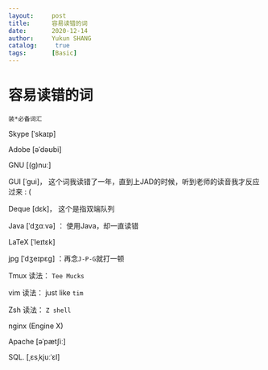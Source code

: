 ```yaml
---
layout:     post
title:      容易读错的词
date:       2020-12-14
author:     Yukun SHANG
catalog: 	 true
tags:       [Basic]
---
```


# 容易读错的词

`装*必备词汇`

Skype  [ˈskaɪp] 

Adobe [əˈdəʊbi] 

GNU [(g)nuː] 

GUI [ˈɡui]， 这个词我读错了一年，直到上JAD的时候，听到老师的读音我才反应过来 : (

Deque  [dɛk]， 这个是指双端队列

Java [ˈdʒɑːvə] ： 使用Java，却一直读错

LaTeX [ˈleɪtɛk] 

jpg [ˈdʒeɪpɛɡ] ：再念`J-P-G`就打一顿

Tmux 读法： `Tee Mucks`

vim 读法： just like `tim`

Zsh 读法： `Z shell`

nginx (Engine X)

Apache [əˈpætʃiː]

SQL.  [ˌɛsˌkjuːˈɛl]

